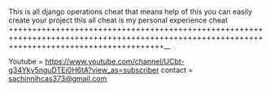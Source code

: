 This is all django operations cheat that means help of this you can easily create your project this all cheat is my personal experience cheat
+++++++++++++++++++++++++++++++++++++++++++++++++++++++++++++++++++++++++++++++++++++++++++++++++++++++++++++++++++++++++++++++++++++++++++++__

Youtube =  https://www.youtube.com/channel/UCbt-g34Yky5nguDTEi0H6tA?view_as=subscriber
contact = sachinnihcas373@gmail.com


